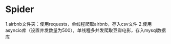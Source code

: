 # Spider
1.airbnb文件夹：使用requests，单线程爬取airbnb，存入csv文件
2.使用asyncio库（设置并发数量为500），单线程多并发爬取豆瓣电影，存入mysql数据库
